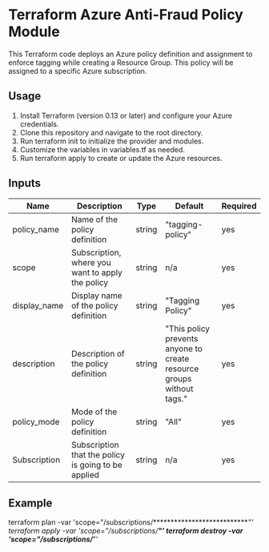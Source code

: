 # Terraform Azure Anti-Fraud Policy Module

This Terraform code deploys an Azure policy definition and assignment to enforce tagging while creating a Resource Group.
This policy will be assigned to a specific Azure subscription.

## Usage

1. Install Terraform (version 0.13 or later) and configure your Azure credentials.
2. Clone this repository and navigate to the root directory.
3. Run terraform init to initialize the provider and modules.
4. Customize the variables in variables.tf as needed.
5. Run terraform apply to create or update the Azure resources.


## Inputs

| Name              | Description                                                          | Type   | Default                                                           | Required |
|-------------------|----------------------------------------------------------------------|--------|-------------------------------------------------------------------|----------|
| policy_name       | Name of the policy definition                                        | string | "tagging-policy"                                               | yes      |
| scope             | Subscription, where you want to apply the policy                     | string | n/a                                                              | yes      |
| display_name      | Display name of the policy definition                                | string | "Tagging Policy"                                               | yes      |
| description       | Description of the policy definition                                 | string | "This policy prevents anyone to create resource groups without tags." | yes      |
| policy_mode       | Mode of the policy definition                                        | string | "All"                                                             | yes      |
| Subscription      | Subscription that the policy is going to be applied                  | string | n/a                                                              | yes      |


## Example

terraform plan -var 'scope="/subscriptions/****************************"'
terraform apply -var 'scope="/subscriptions/*****************************"'
terraform destroy -var 'scope="/subscriptions/******************************"'


